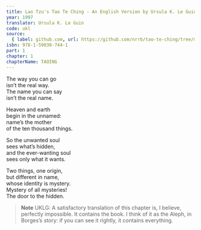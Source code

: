 ```yaml
---
title: Lao Tzu's Tao Te Ching - An English Version by Ursula K. Le Guin
year: 1997
translator: Ursula K. Le Guin
code: ukl
source:
  { label: github.com, url: https://github.com/nrrb/tao-te-ching/tree/master }
isbn: 978-1-59030-744-1
part: 1
chapter: 1
chapterName: TAOING
---
```


The way you can go  
isn’t the real way.  
The name you can say  
isn’t the real name.

Heaven and earth  
begin in the unnamed:  
name’s the mother  
of the ten thousand things.

So the unwanted soul  
sees what’s hidden,  
and the ever-wanting soul  
sees only what it wants.

Two things, one origin,  
but different in name,  
whose identity is mystery.  
Mystery of all mysteries!  
The door to the hidden.

> **Note** UKLG: A satisfactory translation of this chapter is, I believe, perfectly impossible. It contains the book. I think of it as the Aleph, in Borges’s story: if you can see it rightly, it contains everything.
